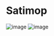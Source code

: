 # Satimop
 
![image](https://github.com/FarisBahmidan/Satimop/assets/135508625/b6e4ec70-fb32-4f27-b26e-8cc80c24825f)
![image](https://github.com/FarisBahmidan/Satimop/assets/135508625/f90c5720-a2fc-4094-8e70-5771d4593956)
